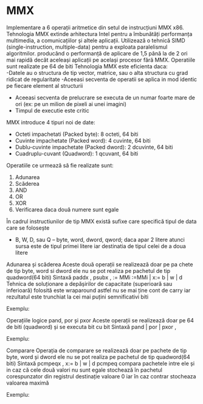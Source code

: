 # MMX
Implementare a 6 operații aritmetice din setul de instrucțiuni MMX x86. Tehnologia MMX extinde arhitectura Intel pentru a îmbunătăți performanța multimedia, a comunicațiilor și altele aplicații. Utilizează o tehnică SIMD (single-instruction, multiple-data) pentru a exploata paralelismul algoritmilor. producând o performanță de aplicare de 1,5 până la de 2 ori mai rapidă decât aceleași aplicații pe același procesor fără MMX. Operatiile sunt realizate pe 64 de biti 
Tehnologia MMX este eficienta daca:  
-Datele au o structura de tip vector, matrice, sau o alta structura cu grad ridicat de regularitate 
-Aceeasi secventa de operatii se aplica in mod identic pe fiecare element al structurii
- Aceeasi secventa de prelucrare se executa de un numar foarte mare de ori (ex: pe un milion de pixeli ai unei imagini)
- Timpul de executie este critic

MMX introduce 4 tipuri noi de date: 
- Octeti impachetati (Packed byte): 8 octeti, 64 biti
- Cuvinte impachetate (Packed word): 4 cuvinte, 64 biti
- Dublu-cuvinte impachetate (Packed dword): 2 dcuvinte, 64 biti
 - Cuadruplu-cuvant (Quadword): 1 qcuvant, 64 biti
                             
Operatiile ce urmează să fie realizate sunt: 
1.	Adunarea
2.	Scăderea
3.	AND
4.	OR
5.	XOR
6.	Verificarea daca două numere sunt egale

În cadrul instructiunilor de tip MMX există sufixe care specifică tipul de data care se folosește 
- B, W, D, sau Q – byte, word, dword, qword; daca apar 2 litere atunci sursa este de tipul primei litere iar destinatia de tipul celei de a doua litere

Adunarea și scăderea 
	Aceste două operații se realizează doar pe pa	chete de tip byte, word si dword ele nu se pot realiza pe pachetul de tip quadword(64 biti) 
	Sintaxă 
paddx <destinatie>, <sursa>
psubx <destinatie>, <sursa>
<destinatie>:= MMi
<sursa>:=MMi | <variabila>
x:= b | w | d
	Tehnica de soluționare a depășirilor de capacitate (superioară sau inferioară) folosită este wraparound astfel nu se mai ține cont de carry iar rezultatul este trunchiat la cei mai puțini semnificativi biti 
	
  Exemplu:
 





Operațiile logice pand, por și pxor
	Aceste operații se realizează doar pe 64 de biti (quadword) și se executa bit cu bit 
	Sintaxă 
pand | por | pxor     <destinatie>, <sursa>
	
  Exemplu:
	 

Comparare
	Operația de comparare se realizează doar pe pachete de tip byte, word și dword ele nu se pot realiza pe pachetul de tip quadword(64 biti)
Sintaxă 
pcmpeqx <destinatie>, <sursa>
x:= b | w | d
pcmpeq compara pachetele intre ele și in caz că cele două valori nu sunt egale stochează în pachetul corespunzator din registrul destinație valoare 0 iar în caz contrar stocheaza valoarea maximă 

Exemplu:
 

